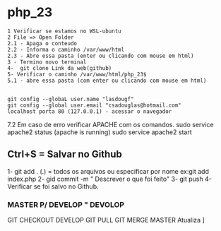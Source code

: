 # php_23
    1 Verificar se estamos no WSL-ubuntu 
    2 File => Open Folder
    2.1 - Apaga o conteudo
    2.2 - Informa o caminho /var/www/html
    2.3 - Abre essa pasta (enter ou clicando com mouse em html)
    3 - Termino novo terminal
    4-  git clone Link da web(github)
    5- Verificar o caminho /var/www/html/php_23$ 
    5.1 - abre essa pasta (com enter ou clicando com mouse em html)

    
    git config --globaL user.name "lasdougf"
    git config --global user.email "csadouglas@hotmail.com"
    localhost porta 80 (127.0.0.1) - acessar o navegador
7.2 Em caso de erro verificar APACHE com os comandos.
sudo service apache2 status (apache is running)
sudo service apache2 start


## Ctrl+S = Salvar no Github
1- git add . (.) = todos os arquivos ou especificar por nome ex:git add index.php
2- gid commit -m " Descrever o que foi feito"
3- git push
4- Verificar se foi salvo no Github.



### MASTER P/ DEVELOP " DEVOLOP

GIT CHECKOUT DEVELOP 
GIT PULL
GIT MERGE MASTER
Atualiza ]








